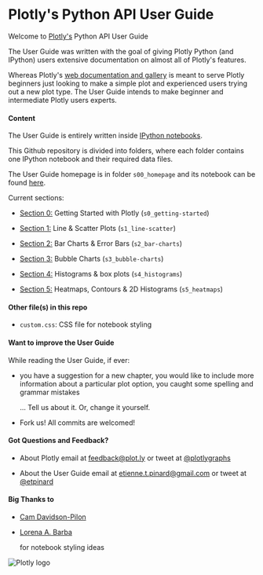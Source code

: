 Plotly's Python API User Guide
===============================

Welcome to [Plotly's](https://plot.ly) Python API User Guide

The User Guide was written with the goal of giving Plotly Python (and IPython)
users extensive documentation on almost all of Plotly's features. 

Whereas Plotly's [web documentation and
gallery](https://plot.ly/api/python/docs) is meant to serve Plotly beginners
just looking to make a simple plot and experienced users trying out a new plot
type.  The User Guide intends to make beginner and intermediate Plotly users
experts.

#### Content

The User Guide is entirely written inside [IPython
notebooks](http://ipython.org/notebook.html). 

This Github repository is divided into folders, where each folder contains 
one IPython notebook and their required data files.

The User Guide homepage is in folder `s00_homepage` and its notebook can be found
[here](http://nbviewer.ipython.org/github/etpinard/plotly-python-doc/tree/1.0/s00_homepage/s00_homepage.ipynb).

Current sections:

* [Section 0:](http://nbviewer.ipython.org/github/etpinard/plotly-python-doc/tree/1.0/s0_getting-started/s0_getting-started.ipynb)
  Getting Started with Plotly (`s0_getting-started`)

* [Section 1:](http://nbviewer.ipython.org/github/etpinard/plotly-python-doc/tree/1.0/s1_line-scatter/s1_line-scatter.ipynb)
  Line & Scatter Plots (`s1_line-scatter`)

* [Section 2:](http://nbviewer.ipython.org/github/etpinard/plotly-python-doc/tree/1.0/s2_bar-charts/s2_bar-charts.ipynb)
  Bar Charts & Error Bars (`s2_bar-charts`)

* [Section 3:](http://nbviewer.ipython.org/github/etpinard/plotly-python-doc/tree/1.0/s3_bubble-charts/s3_bubble-charts.ipynb)
  Bubble Charts (`s3_bubble-charts`)

* [Section 4:](http://nbviewer.ipython.org/github/etpinard/plotly-python-doc/tree/1.0/s4_histograms/s4_histograms.ipynb)
  Histograms & box plots (`s4_histograms`)

* [Section 5:](http://nbviewer.ipython.org/github/etpinard/plotly-python-doc/tree/1.0/s4_histograms/s5_heatmaps.ipynb)
  Heatmaps, Contours & 2D Histograms (`s5_heatmaps`)


#### Other file(s) in this repo

* `custom.css`: CSS file for notebook styling

#### Want to improve the User Guide

While reading the User Guide, if ever:

* you have a suggestion for a new chapter, 
  you would like to include more information about a particular plot option,
  you caught some spelling and grammar mistakes 

  ... Tell us about it. Or, change it yourself.

* Fork us! All commits are welcomed!

#### Got Questions and Feedback? 

* About Plotly
  email at feedback@plot.ly 
  or tweet at [@plotlygraphs](https://twitter.com/plotlygraphs)

* About the User Guide
  email at etienne.t.pinard@gmail.com
  or tweet at [@etpinard](https://twitter.com/etpinard)

#### Big Thanks to

* [Cam Davidson-Pilon](http://nbviewer.ipython.org/github/CamDavidsonPilon/Probabilistic-Programming-and-Bayesian-Methods-for-Hackers/blob/master/Prologue/Prologue.ipynb) 

* [Lorena A. Barba](http://lorenabarba.com/blog/announcing-aeropython/#.U1ULXdX1LJ4.google_plusone_share)
  
  for notebook styling ideas

![Plotly logo](http://i.imgur.com/4vwuxdJ.png)

